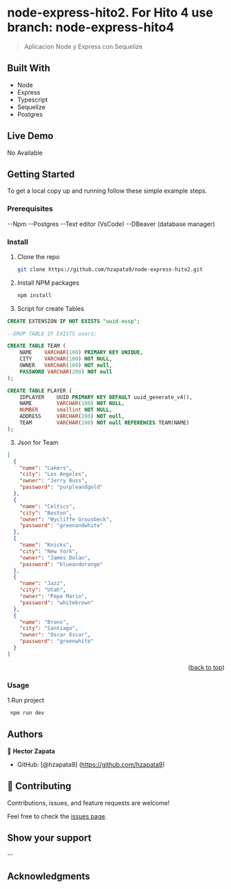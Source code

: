 <a name="readme-top"></a>

# node-express-hito2. For Hito 4 use branch: node-express-hito4

> Aplicacion Node y Express con Sequelize

## Built With

- Node
- Express
- Typescript
- Sequelize
- Postgres


## Live Demo

 No Available

## Getting Started

To get a local copy up and running follow these simple example steps.

### Prerequisites
 
--Npm 
--Postgres 
--Text editor (VsCode) 
--DBeaver (database manager) 

### Install

1. Clone the repo
   ```sh
   git clone https://github.com/hzapata9/node-express-hito2.git
   ```
2. Install NPM packages
   ```sh
   npm install
   ```
3. Script for create Tables
```sql
CREATE EXTENSION IF NOT EXISTS "uuid-ossp";

--DROP TABLE IF EXISTS users; 

CREATE TABLE TEAM (
    NAME	VARCHAR(100) PRIMARY KEY UNIQUE,
    CITY	VARCHAR(100) NOT NULL,
    OWNER	VARCHAR(100) NOT null,
    PASSWORD VARCHAR(200) NOT null
);

CREATE TABLE PLAYER (
	IDPLAYER 	UUID PRIMARY KEY DEFAULT uuid_generate_v4(),
    NAME 		VARCHAR(100) NOT NULL,
    NUMBER		smallint NOT NULL,
    ADDRESS 	VARCHAR(200) NOT null,
    TEAM 		VARCHAR(100) NOT null REFERENCES TEAM(NAME)
);
```

3. Json for Team
```Json
[
  {
    "name": "Lakers",
    "city": "Los Angeles",
    "owner": "Jerry Buss",
    "password": "purpleandgold"
  },
  {
    "name": "Celtics",
    "city": "Boston",
    "owner": "Wycliffe Grousbeck",
    "password": "greenandwhite"
  },
  {
    "name": "Knicks",
    "city": "New York",
    "owner": "James Dolan",
    "password": "blueandorange"
  },
  {
    "name": "Jazz",
    "city": "Utah",
    "owner": "Pepe Mario",
    "password": "whitebrown"
  },
  {
    "name": "Bronx",
    "city": "Santiago",
    "owner": "Oscar Oscar",
    "password": "greenwhite"
  }
]
```

<p align="right">(<a href="#readme-top">back to top</a>)</p>

### Usage

1.Run project

```sh
 npm run dev
```

## Authors

👤 **Hector Zapata**

- GitHub: [@hzapata9] (https://github.com/hzapata9)

## 🤝 Contributing

Contributions, issues, and feature requests are welcome!

Feel free to check the [issues page](https://github.com/use/repository/issues).

## Show your support

--

## Acknowledgments
